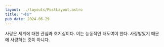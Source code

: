 ```yaml
---
layout: ../layouts/PostLayout.astro
title: "사랑"
pub_date: 2024-06-29
---
```


사랑은 세계에 대한 관심과 호기심이다. 이는 능동적인 태도여야 한다. 사랑받았기 때문에 사랑하는 것이 아니다.
